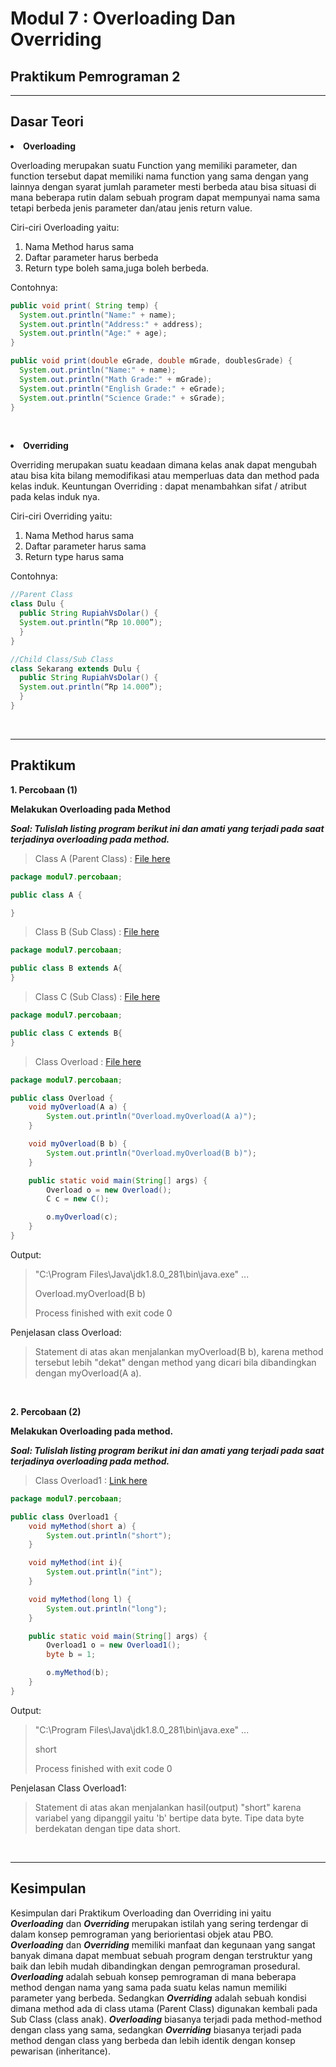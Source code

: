 # Modul 7 : Overloading Dan Overriding

## Praktikum Pemrograman 2

<hr>

## Dasar Teori

**<li>Overloading</li>**

Overloading merupakan suatu Function yang memiliki parameter, dan function tersebut dapat memiliki nama function yang sama dengan yang lainnya dengan syarat jumlah parameter mesti berbeda atau bisa situasi di mana beberapa rutin dalam sebuah program dapat mempunyai nama sama tetapi berbeda jenis parameter dan/atau jenis return value.

Ciri-ciri Overloading yaitu:

1. Nama Method harus sama
2. Daftar parameter harus berbeda
3. Return type boleh sama,juga boleh berbeda.

Contohnya:
```java
public void print( String temp) {
  System.out.println("Name:" + name);
  System.out.println("Address:" + address); 
  System.out.println("Age:" + age);
}

public void print(double eGrade, double mGrade, doublesGrade) {
  System.out.println("Name:" + name);
  System.out.println("Math Grade:" + mGrade);
  System.out.println("English Grade:" + eGrade);
  System.out.println("Science Grade:" + sGrade);
}
```

</br>


**<li>Overriding</li>**

Overriding merupakan suatu keadaan dimana kelas anak dapat mengubah atau bisa kita bilang memodifikasi atau memperluas data dan method pada kelas induk.
Keuntungan Overriding : dapat menambahkan sifat / atribut pada kelas induk nya.

Ciri-ciri Overriding yaitu:

1. Nama Method harus sama
2. Daftar parameter harus sama
3. Return type harus sama

Contohnya:
```java
//Parent Class
class Dulu {
  public String RupiahVsDolar() {
  System.out.println(“Rp 10.000”);
  }
}

//Child Class/Sub Class
class Sekarang extends Dulu {
  public String RupiahVsDolar() {
  System.out.println(“Rp 14.000”);
  }
}
```

</br>
<hr>

## Praktikum


**1. Percobaan (1)**

**Melakukan Overloading pada Method**

***Soal: Tulislah listing program berikut ini dan amati yang terjadi pada saat terjadinya overloading pada method.***

> Class A (Parent Class) : [File here](https://github.com/womenincode/20104014_Amita-Putry-Prasasti_S1SEA_Pemrograman2/blob/modul7/src/modul7/percobaan/A.java)

```java
package modul7.percobaan;

public class A {

}
```

> Class B (Sub Class) : [File here](https://github.com/womenincode/20104014_Amita-Putry-Prasasti_S1SEA_Pemrograman2/blob/modul7/src/modul7/percobaan/B.java)

```java
package modul7.percobaan;

public class B extends A{
}
```

> Class C (Sub Class) : [File here](https://github.com/womenincode/20104014_Amita-Putry-Prasasti_S1SEA_Pemrograman2/blob/modul7/src/modul7/percobaan/C.java)
```java
package modul7.percobaan;

public class C extends B{
}
```

> Class Overload : [File here](https://github.com/womenincode/20104014_Amita-Putry-Prasasti_S1SEA_Pemrograman2/blob/modul7/src/modul7/percobaan/Overload.java)

```java
package modul7.percobaan;

public class Overload {
    void myOverload(A a) {
        System.out.println("Overload.myOverload(A a)");
    }

    void myOverload(B b) {
        System.out.println("Overload.myOverload(B b)");
    }

    public static void main(String[] args) {
        Overload o = new Overload();
        C c = new C();

        o.myOverload(c);
    }
}
```

Output:

> "C:\Program Files\Java\jdk1.8.0_281\bin\java.exe" ...
> 
> Overload.myOverload(B b)
> 
> Process finished with exit code 0

Penjelasan class Overload:
> 
> Statement di atas akan menjalankan myOverload(B b), karena method tersebut lebih "dekat" dengan method yang dicari bila dibandingkan dengan myOverload(A a).

</br>

**2. Percobaan (2)**

**Melakukan Overloading pada method.**

***Soal: Tulislah listing program berikut ini dan amati yang terjadi pada saat
terjadinya overloading pada method.***

> Class Overload1 : [Link here](https://github.com/womenincode/20104014_Amita-Putry-Prasasti_S1SEA_Pemrograman2/blob/modul7/src/modul7/percobaan/Overload1.java)

```java
package modul7.percobaan;

public class Overload1 {
    void myMethod(short a) {
        System.out.println("short");
    }

    void myMethod(int i){
        System.out.println("int");
    }

    void myMethod(long l) {
        System.out.println("long");
    }

    public static void main(String[] args) {
        Overload1 o = new Overload1();
        byte b = 1;

        o.myMethod(b);
    }
}
```

Output:

> "C:\Program Files\Java\jdk1.8.0_281\bin\java.exe" ...
> 
> short
> 
> Process finished with exit code 0

Penjelasan Class Overload1:

> Statement di atas akan menjalankan hasil(output) "short" karena variabel yang dipanggil yaitu 'b' bertipe data byte. Tipe data byte berdekatan dengan tipe data short.

</br>
<hr>

## Kesimpulan

Kesimpulan dari Praktikum Overloading dan Overriding ini yaitu ***Overloading*** dan ***Overriding*** merupakan istilah yang sering terdengar di dalam konsep pemrograman yang beriorientasi objek atau PBO. ***Overloading*** dan ***Overriding*** memiliki manfaat dan kegunaan yang sangat banyak dimana dapat membuat sebuah program dengan terstruktur yang baik dan lebih mudah dibandingkan dengan pemrograman prosedural. ***Overloading*** adalah sebuah konsep pemrograman di mana beberapa method dengan nama yang sama pada suatu kelas namun memiliki parameter yang berbeda. Sedangkan ***Overriding*** adalah sebuah kondisi dimana method ada di class utama (Parent Class) digunakan kembali pada Sub Class (class anak). ***Overloading*** biasanya terjadi pada method-method dengan class yang sama, sedangkan ***Overriding*** biasanya terjadi pada method dengan class yang berbeda dan lebih identik dengan konsep pewarisan (inheritance).

